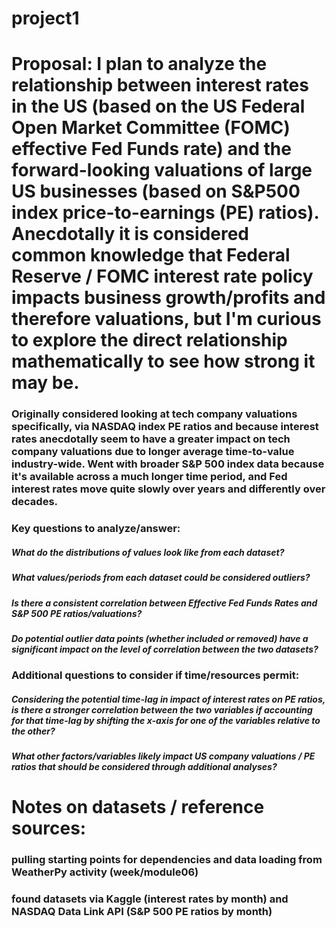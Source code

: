 # project1

# Proposal: I plan to analyze the relationship between interest rates in the US (based on the US Federal Open Market Committee (FOMC) effective Fed Funds rate) and the forward-looking valuations of large US businesses (based on S&P500 index price-to-earnings (PE) ratios). Anecdotally it is considered common knowledge that Federal Reserve / FOMC interest rate policy impacts business growth/profits and therefore valuations, but I'm curious to explore the direct relationship mathematically to see how strong it may be.
### Originally considered looking at tech company valuations specifically, via NASDAQ index PE ratios and because interest rates anecdotally seem to have a greater impact on tech company valuations due to longer average time-to-value industry-wide. Went with broader S&P 500 index data because it's available across a much longer time period, and Fed interest rates move quite slowly over years and differently over decades.
### Key questions to analyze/answer:
##### What do the distributions of values look like from each dataset?
##### What values/periods from each dataset could be considered outliers?
##### Is there a consistent correlation between Effective Fed Funds Rates and S&P 500 PE ratios/valuations?
##### Do potential outlier data points (whether included or removed) have a significant impact on the level of correlation between the two datasets?
### Additional questions to consider if time/resources permit:
##### Considering the potential time-lag in impact of interest rates on PE ratios, is there a stronger correlation between the two variables if accounting for that time-lag by shifting the x-axis for one of the variables relative to the other?
##### What other factors/variables likely impact US company valuations / PE ratios that should be considered through additional analyses?

# Notes on datasets / reference sources:
### pulling starting points for dependencies and data loading from WeatherPy activity (week/module06)
### found datasets via Kaggle (interest rates by month) and NASDAQ Data Link API (S&P 500 PE ratios by month)
